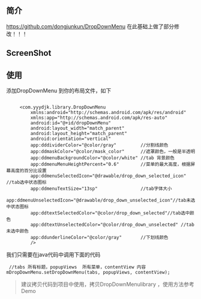  

## 简介

https://github.com/dongjunkun/DropDownMenu 在此基础上做了部分修改！！！
 
## ScreenShot
 
 

 

## 使用
添加DropDownMenu 到你的布局文件，如下
```

     <com.yyydjk.library.DropDownMenu
         xmlns:android="http://schemas.android.com/apk/res/android"
         xmlns:app="http://schemas.android.com/apk/res-auto"
         android:id="@+id/dropDownMenu"
         android:layout_width="match_parent"
         android:layout_height="match_parent"
         android:orientation="vertical"
         app:dddividerColor="@color/gray"         //分割线颜色
         app:ddmaskColor="@color/mask_color"      //遮罩颜色，一般是半透明
         app:ddmenuBackgroundColor="@color/white" //tab 背景颜色
         app:ddmenuMenuHeightPercent="0.6"        //菜单的最大高度，根据屏幕高度的百分比设置
         app:ddmenuSelectedIcon="@drawable/drop_down_selected_icon" //tab选中状态图标
         app:ddmenuTextSize="13sp"                //tab字体大小
         app:ddmenuUnselectedIcon="@drawable/drop_down_unselected_icon"//tab未选中状态图标
         app:ddtextSelectedColor="@color/drop_down_selected"//tab选中颜色
         app:ddtextUnselectedColor="@color/drop_down_unselected" //tab未选中颜色
         app:ddunderlineColor="@color/gray"       //下划线颜色
         />

```
我们只需要在java代码中调用下面的代码

```
 //tabs 所有标题，popupViews  所有菜单，contentView 内容
mDropDownMenu.setDropDownMenu(tabs, popupViews, contentView);
```

> 建议拷贝代码到项目中使用，拷贝DropDownMenulibrary  ，使用方法参考Demo

 
